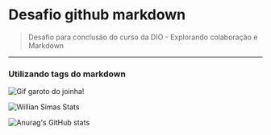 # Desafio github markdown
> Desafio para conclusão do curso da DIO - Explorando colaboração e Markdown
---
### Utilizando tags do markdown
![Gif garoto do joinha!](https://c.tenor.com/-JIgHIMq1u8AAAAC/tenor.gif)

![Willian Simas Stats](https://github-readme-stats.vercel.app/api?username=willsimas)


![Anurag's GitHub stats](https://github-readme-stats.vercel.app/api?username=anuraghazra&show_icons=true&theme=radical)